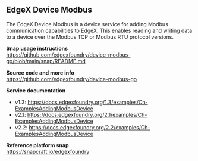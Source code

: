 EdgeX Device Modbus
---
The EdgeX Device Modbus is a device service for adding Modbus communication
capabilities to EdgeX.
This enables reading and writing data to a device over the Modbus TCP or
Modbus RTU protocol versions.

**Snap usage instructions**  
https://github.com/edgexfoundry/device-modbus-go/blob/main/snap/README.md

**Source code and more info**  
https://github.com/edgexfoundry/device-modbus-go

**Service documentation**  
* v1.3: https://docs.edgexfoundry.org/1.3/examples/Ch-ExamplesAddingModbusDevice
* v2.1: https://docs.edgexfoundry.org/2.1/examples/Ch-ExamplesAddingModbusDevice
* v2.2: https://docs.edgexfoundry.org/2.2/examples/Ch-ExamplesAddingModbusDevice

**Reference platform snap**  
https://snapcraft.io/edgexfoundry
